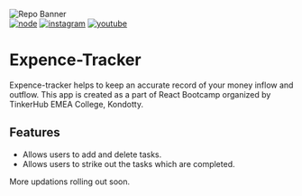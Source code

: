 ![Repo Banner](https://user-images.githubusercontent.com/84265518/138926757-9c32b5da-b52a-4acd-b810-065652599e05.jpg)
<br>
[![node](https://badges.aleen42.com/src/node.svg)](https://nodejs.org/en/docs/)
[![instagram](https://badges.aleen42.com/src/instagram.svg)](https://www.instagram.com/tinkerhub.emea/)
[![youtube](https://badges.aleen42.com/src/youtube.svg)](https://www.youtube.com/channel/UCkxOlw02IKo-elzlvwYqTKQ)

# Expence-Tracker
Expence-tracker helps to keep an accurate record of your money inflow and outflow.
This app is created as a part of React Bootcamp organized by TinkerHub EMEA College, Kondotty.

## Features
* Allows users to add and delete tasks.
* Allows users to strike out the tasks which are completed.


More updations rolling out soon.
